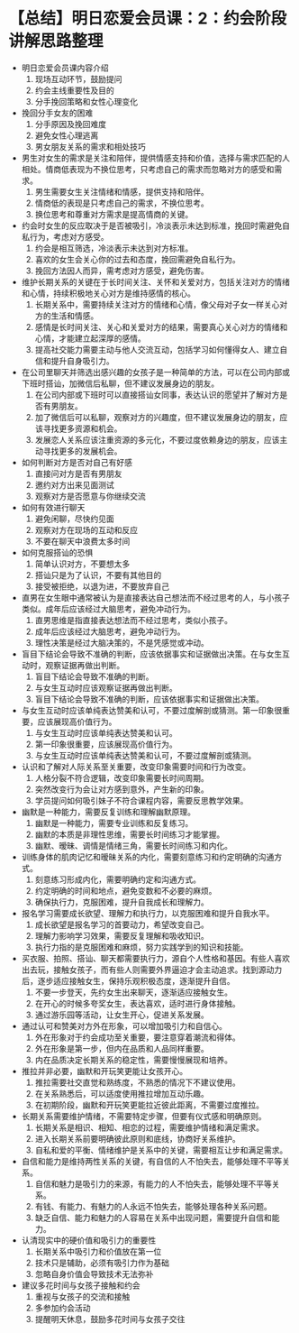 # 【总结】明日恋爱会员课：2：约会阶段讲解思路整理

-   明日恋爱会员课内容介绍
    1.  现场互动环节，鼓励提问
    2.  约会主线重要性及目的
    3.  分手挽回策略和女性心理变化
-   挽回分手女友的困难
    1.  分手原因及挽回难度
    2.  避免女性心理逃离
    3.  男女朋友关系的需求和相处技巧
-   男生对女生的需求是关注和陪伴，提供情感支持和价值，选择与需求匹配的人相处。情商低表现为不换位思考，只考虑自己的需求而忽略对方的感受和需求。
    1.  男生需要女生关注情绪和情感，提供支持和陪伴。
    2.  情商低的表现是只考虑自己的需求，不换位思考。
    3.  换位思考和尊重对方需求是提高情商的关键。
-   约会时女生的反应取决于是否被吸引，冷淡表示未达到标准，挽回时需避免自私行为，考虑对方感受。
    1.  约会是相互筛选，冷淡表示未达到对方标准。
    2.  喜欢的女生会关心你的过去和态度，挽回需避免自私行为。
    3.  挽回方法因人而异，需考虑对方感受，避免伤害。
-   维护长期关系的关键在于长时间关注、关怀和关爱对方，包括关注对方的情绪和心情，持续积极地关心对方是维持感情的核心。
    1.  长期关系中，需要持续关注对方的情绪和心情，像父母对子女一样关心对方的生活和情感。
    2.  感情是长时间关注、关心和关爱对方的结果，需要真心关心对方的情绪和心情，才能建立起深厚的感情。
    3.  提高社交能力需要主动与他人交流互动，包括学习如何懂得女人、建立自信和提升自身吸引力。
-   在公司里聊天并筛选出感兴趣的女孩子是一种简单的方法，可以在公司内部或下班时搭讪，加微信后私聊，但不建议发展身边的朋友。
    1.  在公司内部或下班时可以直接搭讪女同事，表达认识的愿望并了解对方是否有男朋友。
    2.  加了微信后可以私聊，观察对方的兴趣度，但不建议发展身边的朋友，应该寻找更多资源和机会。
    3.  发展恋人关系应该注重资源的多元化，不要过度依赖身边的朋友，应该主动寻找更多的发展机会。
-   如何判断对方是否对自己有好感
    1.  直接问对方是否有男朋友
    2.  邀约对方出来见面测试
    3.  观察对方是否愿意与你继续交流
-   如何有效进行聊天
    1.  避免闲聊，尽快约见面
    2.  观察对方在现场的互动和反应
    3.  不要在聊天中浪费太多时间
-   如何克服搭讪的恐惧
    1.  简单认识对方，不要想太多
    2.  搭讪只是为了认识，不要有其他目的
    3.  接受被拒绝，以退为进，不要放弃自己
-   直男在女生眼中通常被认为是直接表达自己想法而不经过思考的人，与小孩子类似。成年后应该经过大脑思考，避免冲动行为。
    1.  直男思维是指直接表达想法而不经过思考，类似小孩子。
    2.  成年后应该经过大脑思考，避免冲动行为。
    3.  理性决策是经过大脑决策的，不是凭感觉或冲动。
-   盲目下结论会导致不准确的判断，应该依据事实和证据做出决策。在与女生互动时，观察证据再做出判断。
    1.  盲目下结论会导致不准确的判断。
    2.  与女生互动时应该观察证据再做出判断。
    3.  盲目下结论会导致不准确的判断，应该依据事实和证据做出决策。
-   与女生互动时应该单纯表达赞美和认可，不要过度解剖或猜测。第一印象很重要，应该展现高价值行为。
    1.  与女生互动时应该单纯表达赞美和认可。
    2.  第一印象很重要，应该展现高价值行为。
    3.  与女生互动时应该单纯表达赞美和认可，不要过度解剖或猜测。
-   认识和了解对人际关系至关重要，改变印象需要时间和行为改变。
    1.  人格分裂不符合逻辑，改变印象需要长时间周期。
    2.  突然改变行为会让对方感到意外，产生新的印象。
    3.  学员提问如何吸引妹子不符合课程内容，需要反思教学效果。
-   幽默是一种能力，需要反复训练和理解幽默原理。
    1.  幽默是一种能力，需要专业训练和反复练习。
    2.  幽默的本质是非理性思维，需要长时间练习才能掌握。
    3.  幽默、暧昧、调情是情绪三角，需要长时间练习和内化。
-   训练身体的肌肉记忆和暧昧关系的内化，需要刻意练习和约定明确的沟通方式。
    1.  刻意练习形成内化，需要明确约定和沟通方式。
    2.  约定明确的时间和地点，避免变数和不必要的麻烦。
    3.  确保执行力，克服困难，提升自我成长和理解力。
-   报名学习需要成长欲望、理解力和执行力，以克服困难和提升自我水平。
    1.  成长欲望是报名学习的首要动力，希望改变自己。
    2.  理解力影响学习效果，需要反复理解和吸收知识。
    3.  执行力指的是克服困难和麻烦，努力实践学到的知识和技能。
-   买衣服、拍照、搭讪、聊天都需要执行力，源自个人性格和基因。有些人喜欢出去玩，接触女孩子，而有些人则需要外界逼迫才会主动追求。找到源动力后，逐步适应接触女生，保持乐观积极态度，逐渐提升自信。
    1.  不要一步登天，先约女生出来聊天，逐渐适应接触女生。
    2.  在开心的时候多夸奖女生，表达喜欢，适时进行身体接触。
    3.  通过游乐园等活动，让女生开心，促进关系发展。
-   通过认可和赞美对方外在形象，可以增加吸引力和自信心。
    1.  外在形象对于约会成功至关重要，要注意穿着潮流和得体。
    2.  外在形象是第一步，但内在品质和人品同样重要。
    3.  内在品质决定长期关系的稳定性，需要慢慢展现和培养。
-   推拉并非必要，幽默和开玩笑更能让女孩开心。
    1.  推拉需要社交直觉和熟练度，不熟悉的情况下不建议使用。
    2.  在关系熟悉后，可以适度使用推拉增加互动乐趣。
    3.  在初期阶段，幽默和开玩笑更能拉近彼此距离，不需要过度推拉。
-   长期关系需要维护情绪，不需要特定步骤，但要有仪式感和明确原则。
    1.  长期关系是相识、相知、相恋的过程，需要维护情绪和满足需求。
    2.  进入长期关系前要明确彼此原则和底线，协商好关系维护。
    3.  自私和爱的平衡、情绪维护是关系中的关键，需要相互让步和满足需求。
-   自信和能力是维持两性关系的关键，有自信的人不怕失去，能够处理不平等关系。
    1.  自信和魅力是吸引力的来源，有能力的人不怕失去，能够处理不平等关系。
    2.  有钱、有能力、有魅力的人永远不怕失去，能够处理各种关系问题。
    3.  缺乏自信、能力和魅力的人容易在关系中出现问题，需要提升自信和能力。
-   认清现实中的硬价值和吸引力的重要性
    1.  长期关系中吸引力和价值放在第一位
    2.  技术只是辅助，必须有吸引力作为基础
    3.  忽略自身价值会导致技术无法弥补
-   建议多花时间与女孩子接触和约会
    1.  重视与女孩子的交流和接触
    2.  多参加约会活动
    3.  提醒明天休息，鼓励多花时间与女孩子交往